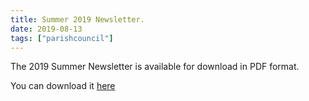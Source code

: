 ```yaml
---
title: Summer 2019 Newsletter.
date: 2019-08-13
tags: ["parishcouncil"]
---
```


The 2019 Summer Newsletter is available for download in PDF format.


You can download it [here](https://drive.google.com/open?id=10EFvRC-Hpjhg8tmNx6qjSuy5pxra8HG6)
